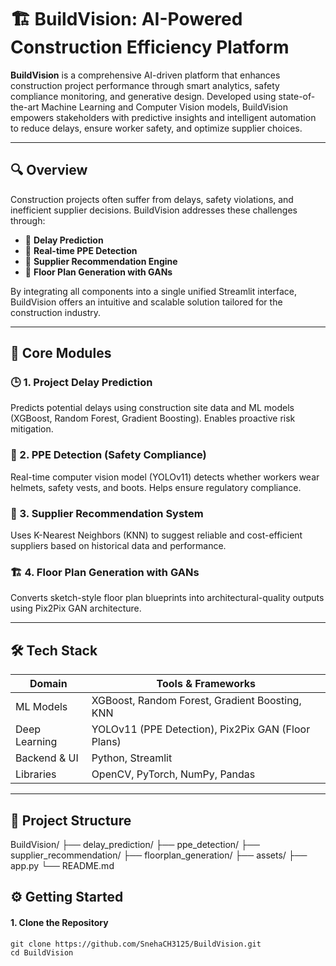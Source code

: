 # 🏗️ BuildVision: AI-Powered Construction Efficiency Platform

**BuildVision** is a comprehensive AI-driven platform that enhances construction project performance through smart analytics, safety compliance monitoring, and generative design. Developed using state-of-the-art Machine Learning and Computer Vision models, BuildVision empowers stakeholders with predictive insights and intelligent automation to reduce delays, ensure worker safety, and optimize supplier choices.

---

## 🔍 Overview

Construction projects often suffer from delays, safety violations, and inefficient supplier decisions. BuildVision addresses these challenges through:

- 🔮 **Delay Prediction**
- 🦺 **Real-time PPE Detection**
- 🔎 **Supplier Recommendation Engine**
- 🏢 **Floor Plan Generation with GANs**

By integrating all components into a single unified Streamlit interface, BuildVision offers an intuitive and scalable solution tailored for the construction industry.

---

## 🚀 Core Modules

### 🕒 1. Project Delay Prediction  
Predicts potential delays using construction site data and ML models (XGBoost, Random Forest, Gradient Boosting). Enables proactive risk mitigation.

### 🦺 2. PPE Detection (Safety Compliance)  
Real-time computer vision model (YOLOv11) detects whether workers wear helmets, safety vests, and boots. Helps ensure regulatory compliance.

### 🤝 3. Supplier Recommendation System  
Uses K-Nearest Neighbors (KNN) to suggest reliable and cost-efficient suppliers based on historical data and performance.

### 🏗️ 4. Floor Plan Generation with GANs  
Converts sketch-style floor plan blueprints into architectural-quality outputs using Pix2Pix GAN architecture.

---

## 🛠️ Tech Stack

| Domain         | Tools & Frameworks                                      |
|----------------|----------------------------------------------------------|
| ML Models      | XGBoost, Random Forest, Gradient Boosting, KNN           |
| Deep Learning  | YOLOv11 (PPE Detection), Pix2Pix GAN (Floor Plans)       |
| Backend & UI   | Python, Streamlit                                        |
| Libraries      | OpenCV, PyTorch, NumPy, Pandas                           |

---

## 📁 Project Structure

BuildVision/
├── delay_prediction/
├── ppe_detection/
├── supplier_recommendation/
├── floorplan_generation/
├── assets/
├── app.py
└── README.md

## ⚙️ Getting Started

#### 1. Clone the Repository

    git clone https://github.com/SnehaCH3125/BuildVision.git
    cd BuildVision


